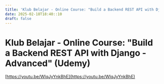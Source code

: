 ```yaml
---
title: 'Klub Belajar - Online Course: "Build a Backend REST API with Django - Advanced" (Udemy)'
date: 2025-02-18T18:40::10
draft: false
---
```


# Klub Belajar - Online Course: "Build a Backend REST API with Django - Advanced" (Udemy)

[https://youtu.be/WIqJyYnkBhE](https://youtu.be/WIqJyYnkBhE)
